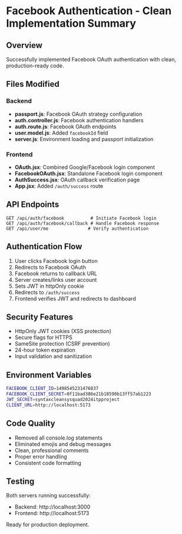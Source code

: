 # Facebook Authentication - Clean Implementation Summary

## Overview

Successfully implemented Facebook OAuth authentication with clean, production-ready code.

## Files Modified

### Backend

- **passport.js**: Facebook OAuth strategy configuration
- **auth.controller.js**: Facebook authentication handlers
- **auth.route.js**: Facebook OAuth endpoints
- **user.model.js**: Added `facebookId` field
- **server.js**: Environment loading and passport initialization

### Frontend

- **OAuth.jsx**: Combined Google/Facebook login component
- **FacebookOAuth.jsx**: Standalone Facebook login component
- **AuthSuccess.jsx**: OAuth callback verification page
- **App.jsx**: Added `/auth/success` route

## API Endpoints

```
GET /api/auth/facebook          # Initiate Facebook login
GET /api/auth/facebook/callback # Handle Facebook response
GET /api/user/me               # Verify authentication
```

## Authentication Flow

1. User clicks Facebook login button
2. Redirects to Facebook OAuth
3. Facebook returns to callback URL
4. Server creates/links user account
5. Sets JWT in httpOnly cookie
6. Redirects to `/auth/success`
7. Frontend verifies JWT and redirects to dashboard

## Security Features

- HttpOnly JWT cookies (XSS protection)
- Secure flags for HTTPS
- SameSite protection (CSRF prevention)
- 24-hour token expiration
- Input validation and sanitization

## Environment Variables

```bash
FACEBOOK_CLIENT_ID=1498545231476837
FACEBOOK_CLIENT_SECRET=0f11bad386e21b18590b13ff57ab1223
JWT_SECRET=syntaxcleansysquad2024itpproject
CLIENT_URL=http://localhost:5173
```

## Code Quality

- Removed all console.log statements
- Eliminated emojis and debug messages
- Clean, professional comments
- Proper error handling
- Consistent code formatting

## Testing

Both servers running successfully:

- Backend: http://localhost:3000
- Frontend: http://localhost:5173

Ready for production deployment.
